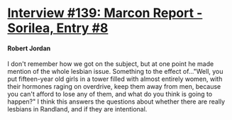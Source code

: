 # [Interview #139: Marcon Report - Sorilea, Entry #8](https://www.theoryland.com/intvmain.php?i=139#8)

#### Robert Jordan

I don't remember how we got on the subject, but at one point he made mention of the whole lesbian issue. Something to the effect of..."Well, you put fifteen-year old girls in a tower filled with almost entirely women, with their hormones raging on overdrive, keep them away from men, because you can't afford to lose any of them, and what do you think is going to happen?" I think this answers the questions about whether there are really lesbians in Randland, and if they are intentional.

